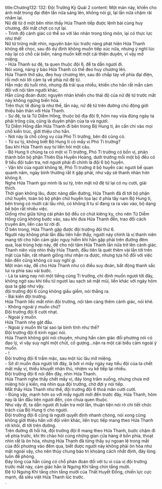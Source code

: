 title:Chương132: 132: Đội Trưởng Kỳ Quái 2
content:
Một màn này, khiến cho ánh mắt trong đại điện lần nữa sáng lên, không nói gì, lại lần nữa chậm rãi nhắm lại.<br>Nữ đệ tử ở một bên nhìn thấy Hứa Thanh tiếp được lệnh bài cùng huy chương, đôi mắt chợt co rụt lại.<br>- Trình độ cảnh giác có thể so với lão nhân trong tông môn, lại có thực lực như thế!<br>Nữ tử trừng mắt nhìn, nguyên bản lúc trước nàng phát hiện Hứa Thanh không dễ chọc, sau đó dự định không muốn tiếp xúc nữa, nhưng ý nghĩ lúc này lại có chỗ cải biến, nàng muốn kết một cái thiện duyên, vì vậy mở miệng.<br>- Hứa Thanh sư đệ, ta quen thuộc đội 6, để ta dẫn ngươi đi.<br>Nói xong, nàng ý bảo Hứa Thanh có thể đeo huy chương lên.<br>Hứa Thanh thở sâu, đeo huy chương lên, sau đó chắp tay về phía đại điện, rồi mới nói lời cảm tạ về phía nữ đệ tử.<br>Hắn mặc dù tuổi nhỏ, nhưng đã trải qua nhiều, khiến cho hắn rất mẫn cảm đối với nội tâm người khác.<br>Hắn cũng đoán được nguyên nhân khiến cho thái độ của nữ đệ tử trước mắt này không ngừng biến hóa.<br>Trên thực tế đúng là như thế, lần này, nữ đệ tử trên đường chủ động giới thiệu bản thân với Hứa Thanh.<br>- Sư đệ, ta là Từ Diễm Hồng, thuộc bộ địa đội 9, hôm nay vừa đúng ngày ta phải trông cửa, cũng là duyên phận của ta và ngươi.<br>Từ Diễm Hồng dẫn Hứa Thanh đi bên trong Bộ Hung ti, ân cần chỉ vào mọi chỗ kiến trúc, giới thiệu cho hắn.<br>- Nơi này là chỗ công vụ của Phó Ti trưởng, bên đó cũng có.<br>- Từ sư tỷ, không biết Bộ Hung ti có mấy vị Phó Ti trưởng?<br>Sau khi Hứa Thanh suy tư liền hỏi một câu.<br>- Bộ Hung ti chúng ta có một vị Ti trưởng, Phó Ti trưởng có bốn vị, phân thành bốn bộ phận Thiên Địa Huyền Hoàng, dưới trướng mỗi một bộ đều có 9 tiểu đội tuần tra, nơi ngươi phải đi chính là đội 6 bộ huyền.<br>- Vận khí của ngươi không tệ, Phó Ti trưởng ở bộ huyền các ngươi bế quan quanh năm, ngày bình thường rất ít gặp phải, như vậy sẽ thanh nhàn hơn không ít.<br>Nghe Hứa Thanh gọi mình là sư tỷ, trên mặt nữ đệ tử lại có nụ cười, giải thích.<br>Thời gian không lâu, được nàng dẫn đường, Hứa Thanh đã đi tới bộ phận chữ huyền, toàn bộ bộ phận chữ huyền tọa lạc ở phía tây nam Bộ Hung ti, bên trong có mười cái lầu nhỏ, có không ít tu sĩ đang ra ra vào vào, bộ dạng bề bộn rất nhiều việc.<br>Giống như giữa từng cái phân bộ đều có chút kiêng kỵ, cho nên Từ Diễm Hồng cũng không bước vào, sau khi đưa Hứa Thanh đến, trao đổi cách truyền âm, liền cáo từ rời đi.<br>Ở bên trong, Hứa Thanh gặp được đội trưởng đội thứ 6.<br>Người này không phải lần đầu tiên hắn thấy, người này chính là vị thanh niên mang tới cho hắn cảm giác nguy hiểm khi hắn gặp phải trên đường đêm qua, loại trùng hợp này, để cho nội tâm Hứa Thanh lần nữa trở lên cảnh giác.<br>Thanh niên vừa nhìn thấy Hứa Thanh, đầu tiên là quét thêm vài lần tới trên mặt của hắn, rất nhanh giống như nhận ra được, nhưng tựa hồ đối với việc hắn đến cũng không có suy nghĩ gì.<br>Một màn này, để cho Hứa Thanh như có điều suy đoán, bất động thanh sắc lui ra phía sau vài bước.<br>- Là ta sáng nay nói một tiếng cùng Ti trưởng, chỉ định muốn ngươi tới đây, không ngờ sau khi tiểu tử ngươi lau sạch sẽ mặt mũi, liền khác với ngày hôm qua ta gặp như vậy.<br>đội trưởng đội 6 cũng không giấu giếm, nói thẳng ra.<br>- Bái kiến đội trưởng.<br>Hứa Thanh liếc mắt nhìn đội trưởng, nội tâm càng thêm cảnh giác, nói khẽ.<br>- Không ngoài ý muốn chứ?<br>Đội trưởng đội 6 cười nhạt.<br>- Ngoài ý muốn.<br>Hứa Thanh nhẹ gật đầu.<br>- Ngoài ý muốn thì tại sao lại bình tĩnh như thế?<br>Đội trưởng đội 6 kinh ngạc nói.<br>Hứa Thanh không giỏi nói chuyện, nhưng hắn cảm giác đối phương nói có đạo lý, vì vậy suy nghĩ một chút, cố gượng…nặn ra một cái biểu cảm ngoài ý muốn.<br>- !<br>Đội trưởng đội 6 trầm mặc, sau một lúc lâu mở miệng.<br>- Sở dĩ muốn đưa ngươi tới đây, là bởi vì mấy ngày nay tiểu đội của ta chết mất mấy vị, thiếu khuyết nhân thủ, nhiệm vụ kế tiếp lại nhiều.<br>Đội trưởng đội 6 nói đến đây, nhìn Hứa Thanh.<br>Hứa Thanh nghe thấy chết mấy vị, đáy lòng trầm xuống, nhưng chưa mở miệng hỏi ý kiến, mà nhìn qua đội trưởng, chờ đợi y nói tiếp.<br>Mắt thấy Hứa Thanh như thế, đội trưởng đội 6 thoả mãn cười cười.<br>- Đúng vậy, mạnh hơn so với mấy người mới đến trước đây, Hứa Thanh, hôm nay là lần đầu tiên ngươi đến, còn chưa quen thuộc.<br>Như vậy đi, ta dẫn ngươi đi tuần tra một lần, thuận tiện nói rõ chi tiết chức trách của Bộ Hung ti cho ngươi.<br>Đội trưởng đội 6 cũng là người quyết định nhanh chóng, nói xong cũng không giới thiệu hắn với đội viên khác, liền trực tiếp mang theo Hứa Thanh rời khỏi, đi tới trên đường.<br>Trên đường đi hối hả, đội trưởng đội 6 mang theo Hứa Thanh, bước chậm đi về phía trước, khi thì chào hỏi cùng những gian cửa hàng ở bốn phía, thoạt nhìn rất là ôn hòa, nhưng Hứa Thanh đã từng thấy sự ngoan lệ trong mắt của đối phương vào đêm qua, biết được người này không phải ôn hòa như mặt ngoài vậy, cho nên thủy chung bảo trì khoảng cách nhất định, đáy lòng luôn đề phòng.<br>Đáy lòng của hắn cũng có chỗ phán đoán đối với tu vi của vị đội trưởng trước mắt này, cảm giác hẳn là Ngưng Khí tầng chín tầng mười.<br>Đệ tử Ngưng Khí tầng chín tầng mười của Thất Huyết Đồng, chiến lực cực mạnh, đã siêu việt Hứa Thanh lúc trước.<br>.<br>